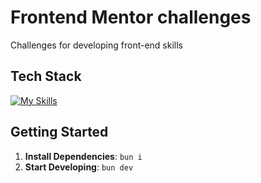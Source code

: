 # Frontend Mentor challenges

Challenges for developing front-end skills

## Tech Stack

<!--- # "Verify icons availability here https://github.com/tandpfun/skill-icons" -->

[![My Skills](https://skillicons.dev/icons?i=bun,ts,css,html,vite,react)](https://skillicons.dev)

## Getting Started

1. **Install Dependencies**: `bun i`
2. **Start Developing**: `bun dev`

